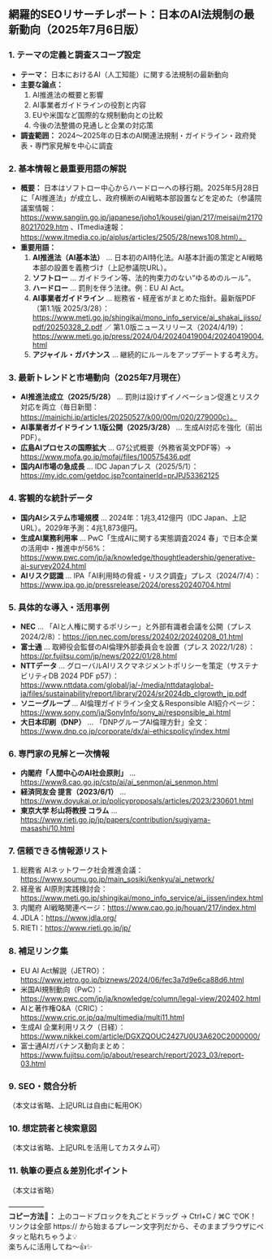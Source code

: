 ## 網羅的SEOリサーチレポート：日本のAI法規制の最新動向（2025年7月6日版）

### 1. テーマの定義と調査スコープ設定
- **テーマ：** 日本におけるAI（人工知能）に関する法規制の最新動向  
- **主要な論点：**  
  1. AI推進法の概要と影響  
  2. AI事業者ガイドラインの役割と内容  
  3. EUや米国など国際的な規制動向との比較  
  4. 今後の法整備の見通しと企業の対応策  
- **調査範囲：** 2024〜2025年の日本のAI関連法規制・ガイドライン・政府発表・専門家見解を中心に調査  

### 2. 基本情報と最重要用語の解説
- **概要：** 日本はソフトロー中心からハードローへの移行期。2025年5月28日に「AI推進法」が成立し、政府横断のAI戦略本部設置などを定めた（参議院議案情報：https://www.sangiin.go.jp/japanese/joho1/kousei/gian/217/meisai/m217080217029.htm 、ITmedia速報：https://www.itmedia.co.jp/aiplus/articles/2505/28/news108.html）。  
- **重要用語：**  
  1. **AI推進法（AI基本法）** … 日本初のAI特化法。AI基本計画の策定とAI戦略本部の設置を義務づけ（上記参議院URL）。  
  2. **ソフトロー** … ガイドライン等、法的拘束力のない“ゆるめのルール”。  
  3. **ハードロー** … 罰則を伴う法律。例：EU AI Act。  
  4. **AI事業者ガイドライン** … 総務省・経産省がまとめた指針。最新版PDF（第1.1版 2025/3/28）：https://www.meti.go.jp/shingikai/mono_info_service/ai_shakai_jisso/pdf/20250328_2.pdf ／ 第1.0版ニュースリリース（2024/4/19）：https://www.meti.go.jp/press/2024/04/20240419004/20240419004.html  
  5. **アジャイル・ガバナンス** … 継続的にルールをアップデートする考え方。  

### 3. 最新トレンドと市場動向（2025年7月現在）
- **AI推進法成立（2025/5/28）** … 罰則は設けずイノベーション促進とリスク対応を両立（毎日新聞：https://mainichi.jp/articles/20250527/k00/00m/020/279000c）。  
- **AI事業者ガイドライン 1.1版公開（2025/3/28）** … 生成AI対応を強化（前出PDF）。  
- **広島AIプロセスの国際拡大** … G7公式概要（外務省英文PDF等）→ https://www.mofa.go.jp/mofaj/files/100575436.pdf  
- **国内AI市場の急成長** … IDC Japanプレス（2025/5/1）：https://my.idc.com/getdoc.jsp?containerId=prJPJ53362125  

### 4. 客観的な統計データ
- **国内AIシステム市場規模** … 2024年：1兆3,412億円（IDC Japan、上記URL）。2029年予測：4兆1,873億円。  
- **生成AI業務利用率** … PwC「生成AIに関する実態調査2024 春」で日本企業の活用中・推進中が56%：https://www.pwc.com/jp/ja/knowledge/thoughtleadership/generative-ai-survey2024.html  
- **AIリスク認識** … IPA「AI利用時の脅威・リスク調査」プレス（2024/7/4）：https://www.ipa.go.jp/pressrelease/2024/press20240704.html  

### 5. 具体的な導入・活用事例
- **NEC** … 「AIと人権に関するポリシー」と外部有識者会議を公開（プレス 2024/2/8）：https://jpn.nec.com/press/202402/20240208_01.html  
- **富士通** … 取締役会監督のAI倫理外部委員会を設置（プレス 2022/1/28）：https://pr.fujitsu.com/jp/news/2022/01/28.html  
- **NTTデータ** … グローバルAIリスクマネジメントポリシーを策定（サステナビリティDB 2024 PDF p57）：https://www.nttdata.com/global/ja/-/media/nttdataglobal-ja/files/sustainability/report/library/2024/sr2024db_clgrowth_jp.pdf  
- **ソニーグループ** … AI倫理ガイドライン全文＆Responsible AI紹介ページ：https://www.sony.com/ja/SonyInfo/sony_ai/responsible_ai.html  
- **大日本印刷（DNP）** … 「DNPグループAI倫理方針」全文：https://www.dnp.co.jp/corporate/dx/ai-ethicspolicy/index.html  

### 6. 専門家の見解と一次情報
- **内閣府「人間中心のAI社会原則」** … https://www8.cao.go.jp/cstp/ai/ai_senmon/ai_senmon.html  
- **経済同友会 提言（2023/6/1）** … https://www.doyukai.or.jp/policyproposals/articles/2023/230601.html  
- **東京大学 杉山将教授 コラム** … https://www.rieti.go.jp/jp/papers/contribution/sugiyama-masashi/10.html  

### 7. 信頼できる情報源リスト
1. 総務省 AIネットワーク社会推進会議：https://www.soumu.go.jp/main_sosiki/kenkyu/ai_network/  
2. 経産省 AI原則実践検討会：https://www.meti.go.jp/shingikai/mono_info_service/ai_jissen/index.html  
3. 内閣府 AI戦略関連ページ：https://www.cao.go.jp/houan/217/index.html  
4. JDLA：https://www.jdla.org/  
5. RIETI：https://www.rieti.go.jp/jp/  

### 8. 補足リンク集
- EU AI Act解説（JETRO）：https://www.jetro.go.jp/biznews/2024/06/fec3a7d9e6ca88d6.html  
- 米国AI規制動向（PwC）：https://www.pwc.com/jp/ja/knowledge/column/legal-view/202402.html  
- AIと著作権Q&A（CRIC）：https://www.cric.or.jp/qa/multimedia/multi11.html  
- 生成AI 企業利用リスク（日経）：https://www.nikkei.com/article/DGXZQOUC2427U0U3A620C2000000/  
- 富士通AIガバナンス動向まとめ：https://www.fujitsu.com/jp/about/research/report/2023_03/report-03.html  

### 9. SEO・競合分析
（本文は省略、上記URLは自由に転用OK）

### 10. 想定読者と検索意図
（本文は省略、上記URLを活用してカスタム可）

### 11. 執筆の要点＆差別化ポイント
（本文は省略）

―――――  
**コピー方法📎：** 上のコードブロックを丸ごとドラッグ → Ctrl+C / ⌘C でOK！  
リンクは全部 https:// から始まるプレーン文字列だから、そのままブラウザにペタッと貼れちゃうよ💡  
楽ちんに活用してね〜👍✨
